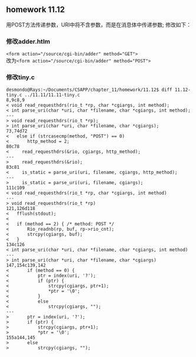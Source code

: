 ## homework 11.12

用POST方法传递参数，URI中将不含参数，而是在消息体中传递参数; 修改如下：

### 修改adder.htlm
```<form action="/source/cgi-bin/adder" method="GET">```  
改为```<form action="/source/cgi-bin/adder" method="POST">```  

### 修改tiny.c
```
desmondo@Rays:~/Documents/CSAPP/chapter_11/homework/11.12$ diff 11.12-tiny.c ../11.11/11.11-tiny.c
8,9c8,9
< void read_requesthdrs(rio_t *rp, char *cgiargs, int method);
< int parse_uri(char *uri, char *filename, char *cgiargs, int method);
---
> void read_requesthdrs(rio_t *rp);
> int parse_uri(char *uri, char *filename, char *cgiargs);
73,74d72
< 	else if (strcasecmp(method, "POST") == 0)
< 		http_method = 2;
80c78
<     read_requesthdrs(&rio, cgiargs, http_method);
---
>     read_requesthdrs(&rio);
83c81
<     is_static = parse_uri(uri, filename, cgiargs, http_method);
---
>     is_static = parse_uri(uri, filename, cgiargs);
111c109
< void read_requesthdrs(rio_t *rp, char *cgiargs, int method) 
---
> void read_requesthdrs(rio_t *rp) 
121,126d118
< 	fflush(stdout);
< 	
< 	if (method == 2) { /* method: POST */
< 		Rio_readnb(rp, buf, rp->rio_cnt);
< 		strcpy(cgiargs, buf);
< 	}
134c126
< int parse_uri(char *uri, char *filename, char *cgiargs, int method) 
---
> int parse_uri(char *uri, char *filename, char *cgiargs) 
147,154c139,142
< 		if (method == 0) {
< 			ptr = index(uri, '?');
< 			if (ptr) {
< 	    		strcpy(cgiargs, ptr+1);
< 	    		*ptr = '\0';
< 			}
< 			else 
< 	    		strcpy(cgiargs, "");
---
> 		ptr = index(uri, '?');
> 		if (ptr) {
> 	    	strcpy(cgiargs, ptr+1);
> 	    	*ptr = '\0';
155a144,145
> 		else 
> 	    	strcpy(cgiargs, "");
```